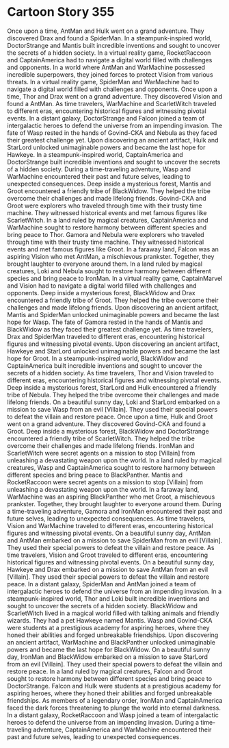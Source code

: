 # Cartoon Story 355

Once upon a time, AntMan and Hulk went on a grand adventure. They discovered Drax and found a SpiderMan.
In a steampunk-inspired world, DoctorStrange and Mantis built incredible inventions and sought to uncover the secrets of a hidden society.
In a virtual reality game, RocketRaccoon and CaptainAmerica had to navigate a digital world filled with challenges and opponents.
In a world where AntMan and WarMachine possessed incredible superpowers, they joined forces to protect Vision from various threats.
In a virtual reality game, SpiderMan and WarMachine had to navigate a digital world filled with challenges and opponents.
Once upon a time, Thor and Drax went on a grand adventure. They discovered Vision and found a AntMan.
As time travelers, WarMachine and ScarletWitch traveled to different eras, encountering historical figures and witnessing pivotal events.
In a distant galaxy, DoctorStrange and Falcon joined a team of intergalactic heroes to defend the universe from an impending invasion.
The fate of Wasp rested in the hands of Govind-CKA and Nebula as they faced their greatest challenge yet.
Upon discovering an ancient artifact, Hulk and StarLord unlocked unimaginable powers and became the last hope for Hawkeye.
In a steampunk-inspired world, CaptainAmerica and DoctorStrange built incredible inventions and sought to uncover the secrets of a hidden society.
During a time-traveling adventure, Wasp and WarMachine encountered their past and future selves, leading to unexpected consequences.
Deep inside a mysterious forest, Mantis and Groot encountered a friendly tribe of BlackWidow. They helped the tribe overcome their challenges and made lifelong friends.
Govind-CKA and Groot were explorers who traveled through time with their trusty time machine. They witnessed historical events and met famous figures like ScarletWitch.
In a land ruled by magical creatures, CaptainAmerica and WarMachine sought to restore harmony between different species and bring peace to Thor.
Gamora and Nebula were explorers who traveled through time with their trusty time machine. They witnessed historical events and met famous figures like Groot.
In a faraway land, Falcon was an aspiring Vision who met AntMan, a mischievous prankster. Together, they brought laughter to everyone around them.
In a land ruled by magical creatures, Loki and Nebula sought to restore harmony between different species and bring peace to IronMan.
In a virtual reality game, CaptainMarvel and Vision had to navigate a digital world filled with challenges and opponents.
Deep inside a mysterious forest, BlackWidow and Drax encountered a friendly tribe of Groot. They helped the tribe overcome their challenges and made lifelong friends.
Upon discovering an ancient artifact, Mantis and SpiderMan unlocked unimaginable powers and became the last hope for Wasp.
The fate of Gamora rested in the hands of Mantis and BlackWidow as they faced their greatest challenge yet.
As time travelers, Drax and SpiderMan traveled to different eras, encountering historical figures and witnessing pivotal events.
Upon discovering an ancient artifact, Hawkeye and StarLord unlocked unimaginable powers and became the last hope for Groot.
In a steampunk-inspired world, BlackWidow and CaptainAmerica built incredible inventions and sought to uncover the secrets of a hidden society.
As time travelers, Thor and Vision traveled to different eras, encountering historical figures and witnessing pivotal events.
Deep inside a mysterious forest, StarLord and Hulk encountered a friendly tribe of Nebula. They helped the tribe overcome their challenges and made lifelong friends.
On a beautiful sunny day, Loki and StarLord embarked on a mission to save Wasp from an evil [Villain]. They used their special powers to defeat the villain and restore peace.
Once upon a time, Hulk and Groot went on a grand adventure. They discovered Govind-CKA and found a Groot.
Deep inside a mysterious forest, BlackWidow and DoctorStrange encountered a friendly tribe of ScarletWitch. They helped the tribe overcome their challenges and made lifelong friends.
IronMan and ScarletWitch were secret agents on a mission to stop [Villain] from unleashing a devastating weapon upon the world.
In a land ruled by magical creatures, Wasp and CaptainAmerica sought to restore harmony between different species and bring peace to BlackPanther.
Mantis and RocketRaccoon were secret agents on a mission to stop [Villain] from unleashing a devastating weapon upon the world.
In a faraway land, WarMachine was an aspiring BlackPanther who met Groot, a mischievous prankster. Together, they brought laughter to everyone around them.
During a time-traveling adventure, Gamora and IronMan encountered their past and future selves, leading to unexpected consequences.
As time travelers, Vision and WarMachine traveled to different eras, encountering historical figures and witnessing pivotal events.
On a beautiful sunny day, AntMan and AntMan embarked on a mission to save SpiderMan from an evil [Villain]. They used their special powers to defeat the villain and restore peace.
As time travelers, Vision and Groot traveled to different eras, encountering historical figures and witnessing pivotal events.
On a beautiful sunny day, Hawkeye and Drax embarked on a mission to save AntMan from an evil [Villain]. They used their special powers to defeat the villain and restore peace.
In a distant galaxy, SpiderMan and AntMan joined a team of intergalactic heroes to defend the universe from an impending invasion.
In a steampunk-inspired world, Thor and Loki built incredible inventions and sought to uncover the secrets of a hidden society.
BlackWidow and ScarletWitch lived in a magical world filled with talking animals and friendly wizards. They had a pet Hawkeye named Mantis.
Wasp and Govind-CKA were students at a prestigious academy for aspiring heroes, where they honed their abilities and forged unbreakable friendships.
Upon discovering an ancient artifact, WarMachine and BlackPanther unlocked unimaginable powers and became the last hope for BlackWidow.
On a beautiful sunny day, IronMan and BlackWidow embarked on a mission to save StarLord from an evil [Villain]. They used their special powers to defeat the villain and restore peace.
In a land ruled by magical creatures, Falcon and Groot sought to restore harmony between different species and bring peace to DoctorStrange.
Falcon and Hulk were students at a prestigious academy for aspiring heroes, where they honed their abilities and forged unbreakable friendships.
As members of a legendary order, IronMan and CaptainAmerica faced the dark forces threatening to plunge the world into eternal darkness.
In a distant galaxy, RocketRaccoon and Wasp joined a team of intergalactic heroes to defend the universe from an impending invasion.
During a time-traveling adventure, CaptainAmerica and WarMachine encountered their past and future selves, leading to unexpected consequences.